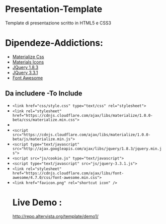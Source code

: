 # Presentation-Template
Template di presentazione scritto in HTML5 e CSS3

# Dipendeze-Addictions:

<ul>
  <li><a href="https://materializecss.com/">Materialize Css</a></li>
  <li><a href="https://fonts.googleapis.com/icon?family=Material+Icons">Materials Icons</a></li>
  <li><a href="http://ajax.googleapis.com/ajax/libs/jquery/1.8.3/jquery.min.js">JQuery 1.8.3</a></li>
  <li><a href="http://jquery.com/download/">JQuery 3.3.1</a></li>
  <li><a href="https://cdnjs.cloudflare.com/ajax/libs/font-awesome/4.7.0/css/font-awesome.min.css">Font Awesome</a></li>
  </ul>
  
  <h2>Da includere -To Include</h2>
  <ul>
  <li><code>&lt;link href="css/style.css" type="text/css" rel="stylesheet"> <!--Css personale --></code></li>    
   <li><code>&lt;link rel="stylesheet" href="https://cdnjs.cloudflare.com/ajax/libs/materialize/1.0.0-beta/css/materialize.min.css">          </code></li>  
  <li><code><link href="https://fonts.googleapis.com/icon?family=Material+Icons" rel="stylesheet"></code></li>
  <li><code>&lt;script src="https://cdnjs.cloudflare.com/ajax/libs/materialize/1.0.0-beta/js/materialize.min.js"></script></code></li>
   <li><code>&lt;script type="text/javascript" src="http://ajax.googleapis.com/ajax/libs/jquery/1.8.3/jquery.min.js"></script></code></li>
    <li><code>&lt;script src="js/cookie.js" type="text/javascript"></script></code></li>
    <li><code>&lt;script type="text/javascript" src="js/jquery-3.3.1.js"></script></code></li>
    <li><code>&lt;link rel="stylesheet" href="https://cdnjs.cloudflare.com/ajax/libs/font-awesome/4.7.0/css/font-awesome.min.css"></code></li>
<li><code>&lt;link href="favicon.png" rel="shortcut icon" /></code></li>

# Live Demo :

http://repo.altervista.org/template/demo1/
